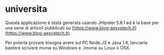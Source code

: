 # universita

Questa applicazione è stata generata usando JHipster 5.8.1 ed è la base per una serie di articoli pubblicati su [https://www.blog-aesystech.it](https://www.blog-aesystech.it).

Per poterla provare bisogna avere sul PC Node.JS e Java 1.8, lanciarla basterà scrivere mvnw su Windows e ./mvnw su Linux o OSX.
